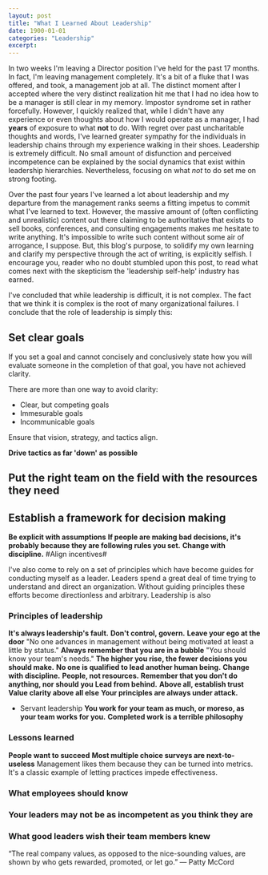 ```yaml
---
layout: post  
title: "What I Learned About Leadership"  
date: 1900-01-01  
categories: "Leadership"  
excerpt:  
---
```


In two weeks I'm leaving a Director position I've held for the past 17 months. In fact, I'm leaving management completely. It's a bit of a fluke that I was offered, and took, a management job at all. The distinct moment after I accepted where the very distinct realization hit me that I had no idea how to be a manager is still clear in my memory. Impostor syndrome set in rather forcefully. However, I quickly realized that, while I didn't have any experience or even thoughts about how I would operate as a manager, I had **years** of exposure to what **not** to do. With regret over past uncharitable thoughts and words, I've learned greater sympathy for the individuals in leadership chains through my experience walking in their shoes. Leadership is extremely difficult. No small amount of disfunction and perceived incompetence can be explained by the social dynamics that exist within leadership hierarchies. Nevertheless, focusing on what *not* to do set me on strong footing.

Over the past four years I've learned a lot about leadership and my departure from the management ranks seems a fitting impetus to commit what I've learned to text. However, the massive amount of (often conflicting and unrealistic) content out there claiming to be authoritative that exists to sell books, conferences, and consulting engagements makes me hesitate to write anything. It's impossible to write such content without some air of arrogance, I suppose. But, this blog's purpose, to solidify my own learning and clarify my perspective through the act of writing, is explicitly selfish. I encourage you, reader who no doubt stumbled upon this post, to read what comes next with the skepticism the 'leadership self-help' industry has earned.

I've concluded that while leadership is difficult, it is not complex. The fact that we think it is complex is the root of many organizational failures. I conclude that the role of leadership is simply this:

## Set clear goals

If you set a goal and cannot concisely and conclusively state how you will evaluate someone in the completion of that goal, you have not achieved clarity.

There are more than one way to avoid clarity:
- Clear, but competing goals
- Immesurable goals
- Incommunicable goals

Ensure that vision, strategy, and tactics align.

**Drive tactics as far 'down' as possible** 

## Put the right team on the field with the resources they need

## Establish a framework for decision making
**Be explicit with assumptions**
**If people are making bad decisions, it's probably because they are following rules you set.**
**Change with discipline.**
#Align incentives#

I've also come to rely on a set of principles which have become guides for conducting myself as a leader. Leaders spend a great deal of time trying to understand and direct an organization. Without guiding principles these efforts become directionless and arbitrary. Leadership is also 

### Principles of leadership
**It's always leadership's fault.**
**Don't control, govern.**
**Leave your ego at the door**
"No one advances in management without being motivated at least a little by status."
**Always remember that you are in a bubble**
"You should know your team's needs."
**The higher you rise, the fewer decisions you should make.**
**No one is qualified to lead another human being.**
**Change with discipline.**
**People, not resources.**
**Remember that you don't do anything, nor should you**
**Lead from behind.**
**Above all, establish trust**
**Value clarity above all else**
**Your principles are always under attack.**
- Servant leadership
**You work for your team as much, or moreso, as your team works for you.**
**Completed work is a terrible philosophy**


### Lessons learned
**People want to succeed**
**Most multiple choice surveys are next-to-useless**
Management likes them because they can be turned into metrics. It's a classic example of letting practices impede effectiveness.

### What employees should know
### Your leaders may not be as incompetent as you think they are

### What good leaders wish their team members knew


“The real company values, as opposed to the nice-sounding values, are shown by who gets rewarded, promoted, or let go.” — Patty McCord